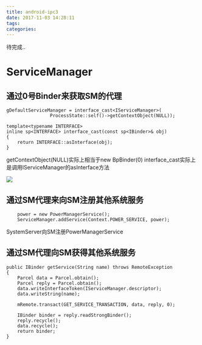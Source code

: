 ```yaml
---
title: android-ipc3
date: 2017-11-03 14:28:11
tags:
categories:
---
```

待完成..
<!-- more -->

# ServiceManager
## 通过0号Binder来获取SM的代理
```
gDefaultServiceManager = interface_cast<IServiceManager>(
                ProcessState::self()->getContextObject(NULL));
                
template<typename INTERFACE>
inline sp<INTERFACE> interface_cast(const sp<IBinder>& obj)
{
    return INTERFACE::asInterface(obj);
}
```
getContextObject(NULL)实际上相当于new BpBinder(0)
interface_cast实际上是调用IServiceManager的asInterface方法

![](http://img.blog.csdn.net/20150909225436079)
## 通过SM代理来向SM注册其他系统服务
```
    power = new PowerManagerService();
    ServiceManager.addService(Context.POWER_SERVICE, power);
```
SystemServer向SM注册PowerManagerService
## 通过SM代理向SM获得其他系统服务
```
public IBinder getService(String name) throws RemoteException 
{
    Parcel data = Parcel.obtain();
    Parcel reply = Parcel.obtain();
    data.writeInterfaceToken(IServiceManager.descriptor);
    data.writeString(name);
    
    mRemote.transact(GET_SERVICE_TRANSACTION, data, reply, 0);
    
    IBinder binder = reply.readStrongBinder();
    reply.recycle();
    data.recycle();
    return binder;
}
```
